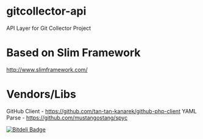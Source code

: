 # gitcollector-api
API Layer for Git Collector Project

# Based on Slim Framework
http://www.slimframework.com/

# Vendors/Libs
GitHub Client - https://github.com/tan-tan-kanarek/github-php-client
YAML Parse    - https://github.com/mustangostang/spyc

[![Bitdeli Badge](https://d2weczhvl823v0.cloudfront.net/gitissuecollector/gitcollector-api/trend.png)](https://bitdeli.com/free "Bitdeli Badge")

